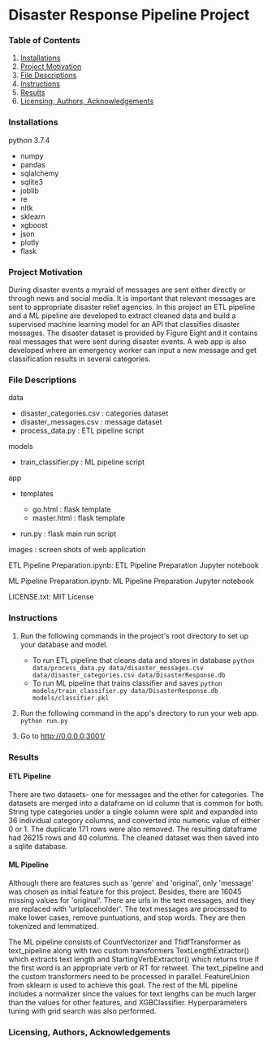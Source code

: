 # Disaster Response Pipeline Project


### Table of Contents
1. [Installations](#installations)
2. [Project Motivation](#project_motivation)
3. [File Descriptions](#file_descriptions)
4. [Instructions](#instructions)
5. [Results](#results)
6. [Licensing, Authors, Acknowledgements](#licensing)

### Installations<a name="installations"></a>
python 3.7.4
* numpy
* pandas
* sqlalchemy
* sqlite3
* joblib
* re
* nltk
* sklearn
* xgboost
* json
* plotly
* flask

### Project Motivation<a name="project_motivation"></a>

During disaster events a myraid of messages are sent either directly or through news and social media. It is important that relevant messages are sent to appropriate disaster relief agencies. In this project an ETL pipeline and a ML pipeline are developed to extract cleaned data and build a supervised machine learning model for an API that classifies disaster messages. 
The disaster dataset is provided by Figure Eight and it contains real messages that were sent during disaster events. 
A web app is also developed where an emergency worker can input a new message and get classification results in several categories.

### File Descriptions<a name="file_descriptions"></a>
data
* disaster_categories.csv : categories dataset
* disaster_messages.csv : message dataset
* process_data.py : ETL pipeline script

models
* train_classifier.py : ML pipeline script

app
* templates
  * go.html : flask template
  * master.html : flask template
  
* run.py : flask main run script

images : screen shots of web application

ETL Pipeline Preparation.ipynb: ETL Pipeline Preparation Jupyter notebook

ML Pipeline Preparation.ipynb: ML Pipeline Preparation Jupyter notebook


LICENSE.txt: MIT License

### Instructions<a name="instructions"></a>
1. Run the following commands in the project's root directory to set up your database and model.

    - To run ETL pipeline that cleans data and stores in database
        `python data/process_data.py data/disaster_messages.csv data/disaster_categories.csv data/DisasterResponse.db`
    - To run ML pipeline that trains classifier and saves
        `python models/train_classifier.py data/DisasterResponse.db models/classifier.pkl`

2. Run the following command in the app's directory to run your web app.
    `python run.py`

3. Go to http://0.0.0.0:3001/

### Results<a name="resluts"></a>
#### ETL Pipeline


There are two datasets- one for messages and the other for categories. 
The datasets are merged into a dataframe on id column that is common for both. 
String type categories under a single column were split and expanded into 36 individual category columns, and converted into numeric value of either 0 or 1. 
The duplicate 171 rows were also removed. 
The resulting dataframe had 26215 rows and 40 columns.
The cleaned dataset was then saved into a sqlite database. 

#### ML Pipeline

Although there are features such as 'genre' and 'original', only 'message' was chosen as initial feature for this project.
Besides, there are 16045 missing values for 'original'. 
There are urls in the text messages, and they are replaced with 'urlplaceholder'. 
The text messages are processed to make lower cases, remove puntuations, and stop words. 
They are then tokenized and lemmatized. 

The ML pipeline consists of CountVectorizer and TfidfTransformer as text_pipeline along with two custom transformers 
TextLengthExtractor() which extracts text length and StartingVerbExtractor() which returns true if the first word is an appropriate verb or RT for retweet.
The text_pipeline and the custom transformers need to be processed in parallel. FeatureUnion from sklearn is used to achieve this goal. 
The rest of the ML pipeline includes a normalizer since the values for text lengths can be much larger than the values for other features,  and  XGBClassifier. 
Hyperparameters tuning with grid search was also performed.


### Licensing, Authors, Acknowledgements<a name="licensing"></a>



